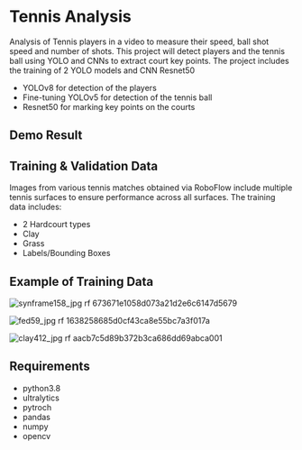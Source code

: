 
# Tennis Analysis
Analysis of Tennis players in a video to measure their speed, ball shot speed and number of shots. This project will detect players and the tennis ball using YOLO and CNNs to extract court key points. 
The project includes the training of 2 YOLO models and CNN Resnet50
+ YOLOv8 for detection of the players
+ Fine-tuning YOLOv5 for detection of the tennis ball
+ Resnet50 for marking key points on the courts

## Demo Result


## Training & Validation Data
Images from various tennis matches obtained via RoboFlow include multiple tennis surfaces to ensure performance across all surfaces. The training data includes:
+ 2 Hardcourt types
+ Clay
+ Grass
+ Labels/Bounding Boxes

## Example of Training Data

![synframe158_jpg rf 673671e1058d073a21d2e6c6147d5679](https://github.com/user-attachments/assets/40187de9-ca7e-4a10-93e3-f4394c9e135a)


![fed59_jpg rf 1638258685d0cf43ca8e55bc7a3f017a](https://github.com/user-attachments/assets/18bca86f-ea6a-4a5f-a1fa-37c44a5e3b72)


![clay412_jpg rf aacb7c5d89b372b3ca686dd69abca001](https://github.com/user-attachments/assets/c744429e-648f-448a-83e6-05f056b5f42f)

## Requirements
* python3.8
* ultralytics
* pytroch
* pandas
* numpy 
* opencv

